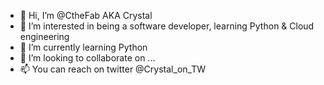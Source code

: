 - 👋 Hi, I’m @CtheFab AKA Crystal
- 👀 I’m interested in being a software developer, learning Python & Cloud engineering
- 🌱 I’m currently learning Python
- 💞️ I’m looking to collaborate on ...
- 📫 You can reach on twitter @Crystal_on_TW

<!---
CtheFab/CtheFab is a ✨ special ✨ repository because its `README.md` (this file) appears on your GitHub profile.
You can click the Preview link to take a look at your changes.
--->
